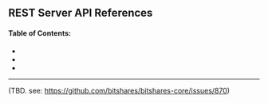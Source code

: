 ## REST Server API References

#### Table of Contents:
- 
- 
- 

***


(TBD. see: https://github.com/bitshares/bitshares-core/issues/870)

